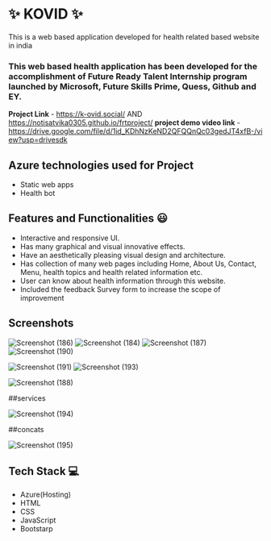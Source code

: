 # ✨  KOVID ✨

This is a web based application developed for health related based website in india

### This web based health application has been developed for the accomplishment of Future Ready Talent Internship program launched by Microsoft, Future Skills Prime, Quess, Github and EY.


**Project Link** - https://k-ovid.social/ AND https://notisatvika0305.github.io/frtproject/
**project demo video link** - https://drive.google.com/file/d/1id_KDhNzKeND2QFQQnQc03gedJT4xfB-/view?usp=drivesdk

## Azure technologies used for Project

- Static web apps
- Health bot

## Features and Functionalities 😃

- Interactive and responsive UI.
- Has many graphical and visual innovative effects.
- Have an aesthetically pleasing visual design and architecture.
- Has collection of many web pages including Home, About Us, Contact, Menu, health topics and health related information etc.
- User can know about health information through this website.
- Included the feedback Survey form to increase the scope of improvement 

## Screenshots

![Screenshot (186)](https://user-images.githubusercontent.com/115714121/204100231-d7bcf932-827e-4fe7-a43d-989f674b86db.png)
![Screenshot (184)](https://user-images.githubusercontent.com/115714121/204100221-8eba76ee-3e99-4ec0-873c-8a2a949eb4dc.png)
![Screenshot (187)](https://user-images.githubusercontent.com/115714121/204526721-4e3c9710-5646-4ddf-ba5c-9a85a52c66bb.png)
![Screenshot (190)](https://user-images.githubusercontent.com/115714121/208008896-85847252-fa65-4de9-ac3c-268100802ede.png)

![Screenshot (191)](https://user-images.githubusercontent.com/115714121/208008966-a32cd0b4-a150-4592-bd81-fc69f8546c11.png)
![Screenshot (193)](https://user-images.githubusercontent.com/115714121/208008983-8f33240f-1641-4e97-a5b3-203d78a51e3a.png)

![Screenshot (188)](https://user-images.githubusercontent.com/115714121/208008862-933fb45f-d71b-4bdf-ae62-4d5c65230a96.png)

##services

![Screenshot (194)](https://user-images.githubusercontent.com/115714121/208009228-e76a9cf0-8f4c-4d03-be98-535abb7cce8e.png)

##concats

![Screenshot (195)](https://user-images.githubusercontent.com/115714121/208009599-fab6d752-a406-4f32-8f77-f058742b7982.png)


## Tech Stack 💻

- Azure(Hosting)
- HTML
- CSS
- JavaScript
- Bootstarp
